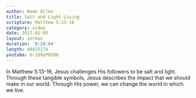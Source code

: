 ```yaml
---
author: Wade Allen
title: Salt and Light Living
scripture: Matthew 5:13-16
category: video
date: 2017-02-05
layout: sermon
duration: '0:28:04' 
length: 40435174
youtube: O-iD9yPOS08
---
```


In Matthew 5:13-16, Jesus challenges His followers to be salt and light. Through these tangible symbols, Jesus describes the impact that we should make in our world. Through His power, we can change the world in which we live.
